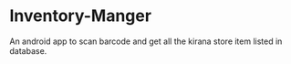 # Inventory-Manger
An android app to scan barcode and get all the kirana store item listed in database.
